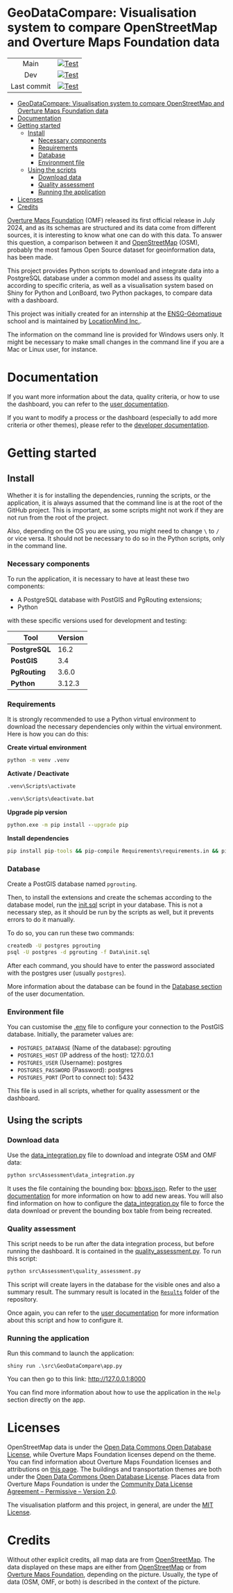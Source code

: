 # GeoDataCompare: Visualisation system to compare OpenStreetMap and Overture Maps Foundation data

|   |   |
|:---:|:---:|
| Main  | [![Test](https://github.com/LocationMind/OSM_Overture_Works/actions/workflows/action.yml/badge.svg?branch=main)](https://github.com/LocationMind/OSM_Overture_Works/actions/workflows/action.yml?query=branch%3Amain)  |
| Dev  | [![Test](https://github.com/LocationMind/OSM_Overture_Works/actions/workflows/action.yml/badge.svg?branch=dev)](https://github.com/LocationMind/OSM_Overture_Works/actions/workflows/action.yml?query=branch%3Adev)  |
| Last commit | [![Test](https://github.com/LocationMind/OSM_Overture_Works/actions/workflows/action.yml/badge.svg)](https://github.com/LocationMind/OSM_Overture_Works/actions/workflows/action.yml) |

- [GeoDataCompare: Visualisation system to compare OpenStreetMap and Overture Maps Foundation data](#geodatacompare-visualisation-system-to-compare-openstreetmap-and-overture-maps-foundation-data)
- [Documentation](#documentation)
- [Getting started](#getting-started)
  - [Install](#install)
    - [Necessary components](#necessary-components)
    - [Requirements](#requirements)
    - [Database](#database)
    - [Environment file](#environment-file)
  - [Using the scripts](#using-the-scripts)
    - [Download data](#download-data)
    - [Quality assessment](#quality-assessment)
    - [Running the application](#running-the-application)
- [Licenses](#licenses)
- [Credits](#credits)

[Overture Maps Foundation](https://overturemaps.org/) (OMF) released its first official release in July 2024, and as its schemas are structured and its data come from different sources, it is interesting to know what one can do with this data.
To answer this question, a comparison between it and [OpenStreetMap](https://www.openstreetmap.org/) (OSM), probably the most famous Open Source dataset for geoinformation data, has been made.

This project provides Python scripts to download and integrate data into a PostgreSQL database under a common model and assess its quality according to specific criteria, as well as a visualisation system based on Shiny for Python and LonBoard, two Python packages, to compare data with a dashboard.

This project was initially created for an internship at the [ENSG-Géomatique](https://ensg.eu/fr) school and is maintained by [LocationMind Inc.](https://locationmind.com/).

The information on the command line is provided for Windows users only.
It might be necessary to make small changes in the command line if you are a Mac or Linux user, for instance.

# Documentation

If you want more information about the data, quality criteria, or how to use the dashboard, you can refer to the [user documentation](./Documentation/user-doc.md).

If you want to modify a process or the dashboard (especially to add more criteria or other themes), please refer to the [developer documentation](./Documentation/dev-doc.md).

# Getting started

## Install

Whether it is for installing the dependencies, running the scripts, or the application, it is always assumed that the command line is at the root of the GitHub project.
This is important, as some scripts might not work if they are not run from the root of the project.

Also, depending on the OS you are using, you might need to change `\` to `/` or vice versa.
It should not be necessary to do so in the Python scripts, only in the command line.

### Necessary components

To run the application, it is necessary to have at least these two components:

- A PostgreSQL database with PostGIS and PgRouting extensions;
- Python

with these specific versions used for development and testing:

| **Tool** | Version |
| --- | --- |
| **PostgreSQL** | 16.2 |
| **PostGIS** | 3.4 |
| **PgRouting** | 3.6.0 |
| **Python** | 3.12.3 |


### Requirements

It is strongly recommended to use a Python virtual environment to download the necessary dependencies only within the virtual environment.
Here is how you can do this:

**Create virtual environment**
```cmd
python -m venv .venv
```

**Activate / Deactivate**

```cmd
.venv\Scripts\activate

.venv\Scripts\deactivate.bat
```

**Upgrade pip version**
```cmd
python.exe -m pip install --upgrade pip
```

**Install dependencies**

```cmd
pip install pip-tools && pip-compile Requirements\requirements.in && pip install -r Requirements\requirements.txt
```

### Database

Create a PostGIS database named `pgrouting`.

Then, to install the extensions and create the schemas according to the database model, run the [init.sql](./Data/init.sql) script in your database.
This is not a necessary step, as it should be run by the scripts as well, but it prevents errors to do it manually.

To do so, you can run these two commands:

```cmd
createdb -U postgres pgrouting
psql -U postgres -d pgrouting -f Data\init.sql
```

After each command, you should have to enter the password associated with the postgres user (usually `postgres`).

More information about the database can be found in the [Database section](./Documentation/user-doc.md#database) of the user documentation.

### Environment file

You can customise the [.env](./.env) file to configure your connection to the PostGIS database.
Initially, the parameter values are:

- `POSTGRES_DATABASE` (Name of the database): pgrouting
- `POSTGRES_HOST` (IP address of the host): 127.0.0.1
- `POSTGRES_USER` (Username): postgres
- `POSTGRES_PASSWORD` (Password): postgres
- `POSTGRES_PORT` (Port to connect to): 5432

This file is used in all scripts, whether for quality assessment or the dashboard.

## Using the scripts

### Download data

Use the [data_integration.py](src/Assessment/data_integration.py) file to download and integrate OSM and OMF data:

```cmd
python src\Assessment\data_integration.py
```

It uses the file containing the bounding box: [bboxs.json](./Data/bboxs.json).
Refer to the [user documentation](./Documentation/user-doc.md#adding-areas) for more information on how to add new areas.
You will also find information on how to configure the [data_integration.py](src/Assessment/data_integration.py/) file to force the data download or prevent the bounding box table from being recreated.

### Quality assessment

This script needs to be run after the data integration process, but before running the dashboard.
It is contained in the [quality_assessment.py](./src/Assessment/quality_assessment.py).
To run this script:

```cmd
python src\Assessment\quality_assessment.py
```

This script will create layers in the database for the visible ones and also a summary result.
The summary result is located in the [`Results`](./Results/) folder of the repository.

Once again, you can refer to the [user documentation](./Documentation/user-doc.md#quality-assessment-criteria) for more information about this script and how to configure it.


### Running the application

Run this command to launch the application:

```
shiny run .\src\GeoDataCompare\app.py
```

You can then go to this link: http://127.0.0.1:8000

You can find more information about how to use the application in the `Help` section directly on the app.

# Licenses

OpenStreetMap data is under the [Open Data Commons Open Database License](https://opendatacommons.org/licenses/odbl/), while Overture Maps Foundation licenses depend on the theme.
You can find information about Overture Maps Foundation licenses and attributions on [this page](https://docs.overturemaps.org/attribution/).
The buildings and transportation themes are both under the [Open Data Commons Open Database License](https://opendatacommons.org/licenses/odbl/).
Places data from Overture Maps Foundation is under the [Community Data License Agreement – Permissive – Version 2.0](https://cdla.dev/permissive-2-0/).

The visualisation platform and this project, in general, are under the [MIT License](./LICENSE.md).

# Credits

Without other explicit credits, all map data are from [OpenStreetMap](https://www.openstreetmap.org/copyright).
The data displayed on these maps are either from [OpenStreetMap](https://www.openstreetmap.org/copyright) or from [Overture Maps Foundation](https://docs.overturemaps.org/attribution/), depending on the picture.
Usually, the type of data (OSM, OMF, or both) is described in the context of the picture.
